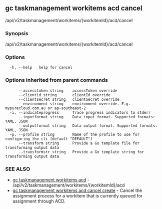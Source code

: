## gc taskmanagement workitems acd cancel

/api/v2/taskmanagement/workitems/{workitemId}/acd/cancel

### Synopsis

/api/v2/taskmanagement/workitems/{workitemId}/acd/cancel

### Options

```
  -h, --help   help for cancel
```

### Options inherited from parent commands

```
      --accesstoken string    accessToken override
      --clientid string       clientId override
      --clientsecret string   clientSecret override
      --environment string    environment override. E.g. mypurecloud.com.au or ap-southeast-2
  -i, --indicateprogress      Trace progress indicators to stderr
      --inputformat string    Data input format. Supported formats: YAML, JSON
      --outputformat string   Data output format. Supported formats: YAML, JSON
  -p, --profile string        Name of the profile to use for configuring the cli (default "DEFAULT")
      --transform string      Provide a Go template file for transforming output data
      --transformstr string   Provide a Go template string for transforming output data
```

### SEE ALSO

* [gc taskmanagement workitems acd](gc_taskmanagement_workitems_acd.html)	 - /api/v2/taskmanagement/workitems/{workitemId}/acd
* [gc taskmanagement workitems acd cancel create](gc_taskmanagement_workitems_acd_cancel_create.html)	 - Cancel the assignment process for a workitem that is currently queued for assignment through ACD.


